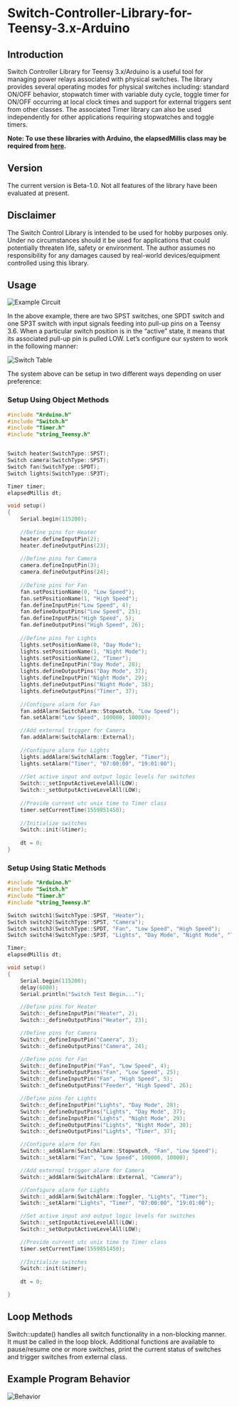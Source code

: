 # Switch-Controller-Library-for-Teensy-3.x-Arduino

## Introduction
Switch Controller Library for Teensy 3.x/Arduino is a useful tool for managing power relays associated with physical switches.  The library provides several operating modes for physical switches including: standard ON/OFF behavior, stopwatch timer with variable duty cycle, toggle timer for ON/OFF occurring at local clock times and support for external triggers sent from other classes.  The associated Timer library can also be used independently for other applications requiring stopwatches and toggle timers.
 
**Note: To use these libraries with Arduino, the elapsedMillis class may be required from [here](https://github.com/pfeerick/elapsedMillis/archive/master.zip).**

## Version
The current version is Beta-1.0. Not all features of the library have been evaluated at present.

## Disclaimer
The Switch Control Library is intended to be used for hobby purposes only.  Under no circumstances should it be used for applications that could potentially threaten life, safety or environment.  The author assumes no responsibility for any damages caused by real-world devices/equipment controlled using this library.

## Usage
![Example Circuit](/example_circuit.bmp)

In the above example, there are two SPST switches, one SPDT switch and one SP3T switch with input signals feeding into pull-up pins on a Teensy 3.6.  When a particular switch position is in the “active” state, it means that its associated pull-up pin is pulled LOW.  Let’s configure our system to work in the following manner:

![Switch Table](/switch_table2.png)

The system above can be setup in two different ways depending on user preference:

### Setup Using Object Methods
```c++
#include "Arduino.h"
#include "Switch.h"
#include "Timer.h"
#include "string_Teensy.h"


Switch heater(SwitchType::SPST);
Switch camera(SwitchType::SPST);
Switch fan(SwitchType::SPDT);
Switch lights(SwitchType::SP3T);

Timer timer;
elapsedMillis dt;

void setup()
{
	Serial.begin(115200);
	
	//Define pins for Heater
	heater.defineInputPin(2);
	heater.defineOutputPins(23);
	
	//Define pins for Camera
	camera.defineInputPin(3);
	camera.defineOutputPins(24);
	
	//Define pins for Fan
	fan.setPositionName(0, "Low Speed");
	fan.setPositionName(1, "High Speed");
	fan.defineInputPin("Low Speed", 4);
	fan.defineOutputPins("Low Speed", 25);
	fan.defineInputPin("High Speed", 5);
	fan.defineOutputPins("High Speed", 26);
	
	//Define pins for Lights
	lights.setPositionName(0, "Day Mode");
	lights.setPositionName(1, "Night Mode");
	lights.setPositionName(2, "Timer");
	lights.defineInputPin("Day Mode", 28);
	lights.defineOutputPins("Day Mode", 37);
	lights.defineInputPin("Night Mode", 29);
	lights.defineOutputPins("Night Mode", 38);
	lights.defineOutputPins("Timer", 37);
	
	//Configure alarm for Fan
	fan.addAlarm(SwitchAlarm::Stopwatch, "Low Speed");
	fan.setAlarm("Low Speed", 100000, 10000);

	//Add external trigger for Camera
	fan.addAlarm(SwitchAlarm::External);
	
	//Configure alarm for Lights
	lights.addAlarm(SwitchAlarm::Toggler, "Timer");
	lights.setAlarm("Timer", "07:00:00", "19:01:00");
	
	//Set active input and output logic levels for switches
	Switch::_setInputActiveLevelAll(LOW);
	Switch::_setOutputActiveLevelAll(LOW);
	
	//Provide current utc unix time to Timer class
	timer.setCurrentTime(1559851450);
	
	//Initialize switches	
	Switch::init(&timer);
	
	dt = 0;
}
```
### Setup Using Static Methods

```c++
#include "Arduino.h"
#include "Switch.h"
#include "Timer.h"
#include "string_Teensy.h"

Switch switch1(SwitchType::SPST, "Heater");
Switch switch2(SwitchType::SPST, "Camera");
Switch switch3(SwitchType::SPDT, "Fan", "Low Speed", "High Speed");
Switch switch4(SwitchType::SP3T, "Lights", "Day Mode", "Night Mode", "Timer");

Timer;
elapsedMillis dt;

void setup()
{
	Serial.begin(115200);
	delay(6000);
	Serial.println("Switch Test Begin...");

	//Define pins for Heater
	Switch::_defineInputPin("Heater", 2);
	Switch::_defineOutputPins("Heater", 23);

	//Define pins for Camera
	Switch::_defineInputPin("Camera", 3);
	Switch::_defineOutputPins("Camera", 24);

	//Define pins for Fan
	Switch::_defineInputPin("Fan", "Low Speed", 4);
	Switch::_defineOutputPins("Fan", "Low Speed", 25);
	Switch::_defineInputPin("Fan", "High Speed", 5);
	Switch::_defineOutputPins("Feeder", "High Speed", 26);

	//Define pins for Lights
	Switch::_defineInputPin("Lights", "Day Mode", 28);
	Switch::_defineOutputPins("Lights", "Day Mode", 37);
	Switch::_defineInputPin("Lights", "Night Mode", 29);
	Switch::_defineOutputPins("Lights", "Night Mode", 38);
	Switch::_defineOutputPins("Lights", "Timer", 37);

	//Configure alarm for Fan
	Switch::_addAlarm(SwitchAlarm::Stopwatch, "Fan", "Low Speed");
	Switch::_setAlarm("Fan", "Low Speed", 100000, 10000);

	//Add external trigger alarm for Camera
	Switch::_addAlarm(SwitchAlarm::External, "Camera");

	//Configure alarm for Lights
	Switch::_addAlarm(SwitchAlarm::Toggler, "Lights", "Timer");
	Switch::_setAlarm("Lights", "Timer", "07:00:00", "19:01:00");

	//Set active input and output logic levels for switches
	Switch::_setInputActiveLevelAll(LOW);
	Switch::_setOutputActiveLevelAll(LOW);

	//Provide current utc unix time to Timer class
	timer.setCurrentTime(1559851450);
	
	//Initialize switches
	Switch::init(&timer);
	
	dt = 0;

}
```
## Loop Methods
Switch::update() handles all switch functionality in a non-blocking manner. It must be called in the loop block.  Additional functions are available to pause/resume one or more switches, print the current status of switches and trigger switches from external class.

## Example Program Behavior
![Behavior](/example_behavior.bmp)
